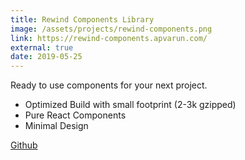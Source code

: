 ```yaml
---
title: Rewind Components Library
image: /assets/projects/rewind-components.png
link: https://rewind-components.apvarun.com/
external: true
date: 2019-05-25
---
```


Ready to use components for your next project.

* Optimized Build with small footprint (2-3k gzipped)
* Pure React Components
* Minimal Design

[Github](https://github.com/apvarun/rewind-components)